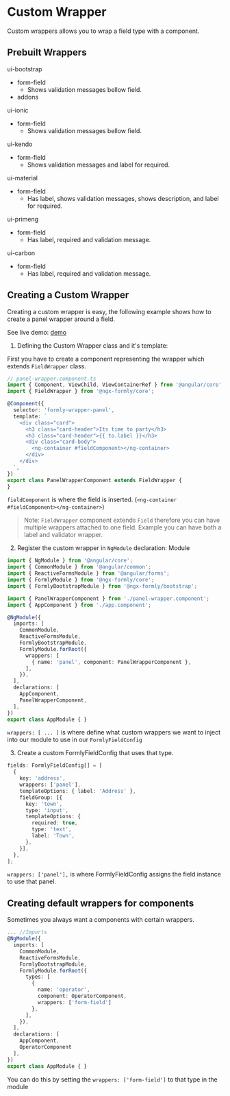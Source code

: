 # Custom Wrapper

Custom wrappers allows you to wrap a field type with a component.

## Prebuilt Wrappers

ui-bootstrap
  - form-field
    - Shows validation messages bellow field.
  - addons

ui-ionic
  - form-field
    - Shows validation messages bellow field.

ui-kendo
  - form-field
    - Shows validation messages and label for required.

ui-material
  - form-field
    - Has label, shows validation messages, shows description, and label for required.

ui-primeng
  - form-field
    - Has label, required and validation message.

ui-carbon
  - form-field
    - Has label, required and validation message.

## Creating a Custom Wrapper

Creating a custom wrapper is easy, the following example shows how to create a panel wrapper around a field.

See live demo: [demo](https://stackblitz.com/angular/dleylnmrbmd?file=app%2Fapp.component.ts)

  1. Defining the Custom Wrapper class and it's template:

  First you have to create a component representing the wrapper which extends `FieldWrapper` class.

  ```typescript
  // panel-wrapper.component.ts
  import { Component, ViewChild, ViewContainerRef } from '@angular/core';
  import { FieldWrapper } from '@ngx-formly/core';

  @Component({
    selector: 'formly-wrapper-panel',
    template: `
      <div class="card">
        <h3 class="card-header">Its time to party</h3>
        <h3 class="card-header">{{ to.label }}</h3>
        <div class="card-body">
          <ng-container #fieldComponent></ng-container>
        </div>
      </div>
    `,
  })
  export class PanelWrapperComponent extends FieldWrapper {
  }
  ```

  `fieldComponent` is where the field is inserted.  (`<ng-container #fieldComponent></ng-container>`)

  > Note: `FieldWrapper` component extends `Field` therefore you can have multiple wrappers attached to one field.
  > Example you can have both a label and validator wrapper.

  2. Register the custom wrapper in `NgModule` declaration:
  Module
  ```typescript
  import { NgModule } from '@angular/core';
  import { CommonModule } from '@angular/common';
  import { ReactiveFormsModule } from '@angular/forms';
  import { FormlyModule } from '@ngx-formly/core';
  import { FormlyBootstrapModule } from '@ngx-formly/bootstrap';

  import { PanelWrapperComponent } from './panel-wrapper.component';
  import { AppComponent } from './app.component';

  @NgModule({
    imports: [
      CommonModule,
      ReactiveFormsModule,
      FormlyBootstrapModule,
      FormlyModule.forRoot({
        wrappers: [
          { name: 'panel', component: PanelWrapperComponent },
        ],
      }),
    ],
    declarations: [
      AppComponent,
      PanelWrapperComponent,
    ],
  })
  export class AppModule { }
  ```

  `wrappers: [ ... ]` is where define what custom wrappers we want to inject into our module to use in our `FormlyFieldConfig`

  3. Create a custom FormlyFieldConfig that uses that type.

  ```typescript
  fields: FormlyFieldConfig[] = [
    {
      key: 'address',
      wrappers: ['panel'],
      templateOptions: { label: 'Address' },
      fieldGroup: [{
        key: 'town',
        type: 'input',
        templateOptions: {
          required: true,
          type: 'text',
          label: 'Town',
        },
      }],
    },
  ];

  ```

  `wrappers: ['panel'],` is where FormlyFieldConfig assigns the field instance to use that panel.

## Creating default wrappers for components

Sometimes you always want a components with certain wrappers.

  ```typescript
  ... //Imports
  @NgModule({
    imports: [
      CommonModule,
      ReactiveFormsModule,
      FormlyBootstrapModule,
      FormlyModule.forRoot({
        types: [
          {
            name: 'operator',
            component: OperatorComponent,
            wrappers: ['form-field']
          },
        ],
      }),
    ],
    declarations: [
      AppComponent,
      OperatorComponent
    ],
  })
  export class AppModule { }
  ```
You can do this by setting the `wrappers: ['form-field']` to that type in the module

